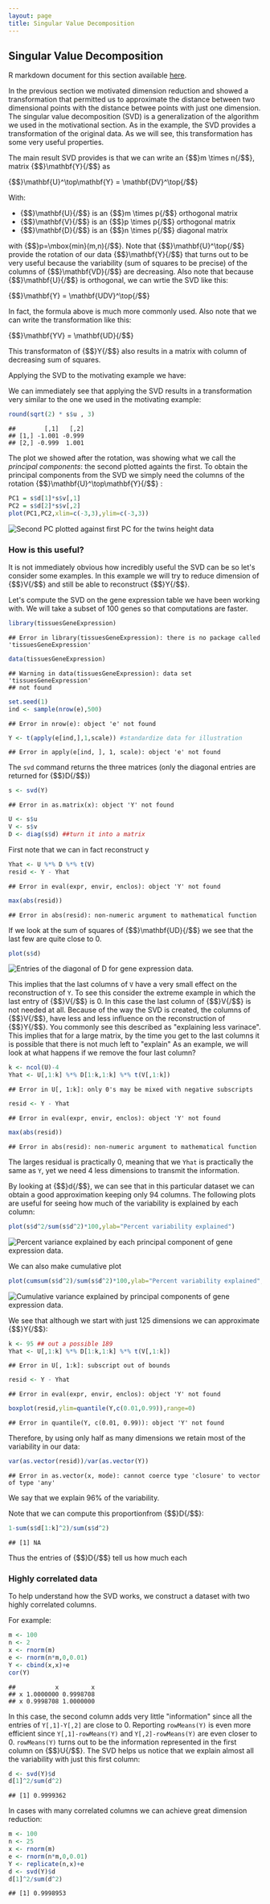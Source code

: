 ```yaml
---
layout: page
title: Singular Value Decomposition
---
```




## Singular Value Decomposition

R markdown document for this section available [here](https://github.com/genomicsclass/labs/tree/master/course3/svd.Rmd).

In the previous section we motivated dimension reduction and showed a transformation that permitted us to approximate the distance between two dimensional points with the distance betwee points with just one dimension. The singular value decomposition (SVD) is a generalization of the algorithm we used in the motivational section. As in the example, the SVD provides a transformation of the original data. As we will see, this transformation has some very useful properties. 

The main result SVD provides is that we can write an {$$}m \times n{/$$}, matrix {$$}\mathbf{Y}{/$$} as

{$$}\mathbf{U}^\top\mathbf{Y} = \mathbf{DV}^\top{/$$}

With:

* {$$}\mathbf{U}{/$$} is an {$$}m \times p{/$$} orthogonal matrix
* {$$}\mathbf{V}{/$$} is an {$$}p \times p{/$$} orthogonal matrix
* {$$}\mathbf{D}{/$$} is an {$$}n \times p{/$$} diagonal matrix 

with {$$}p=\mbox{min}(m,n){/$$}. Note that {$$}\mathbf{U}^\top{/$$} provide the rotation of our data {$$}\mathbf{Y}{/$$} that turns out to be very useful because the variability (sum of squares to be precise) of the columns of {$$}\mathbf{VD}{/$$} are decreasing.
Also note that because {$$}\mathbf{U}{/$$} is orthogonal, we can wrtie the SVD like this: 

{$$}\mathbf{Y} = \mathbf{UDV}^\top{/$$}

In fact, the formula above is much more commonly used. Also note that we can write the transformation like this:

{$$}\mathbf{YV} = \mathbf{UD}{/$$}

This transformaton of {$$}Y{/$$} also results in a matrix with column of decreasing sum of squares.


Applying the SVD to the motivating example we have:



We can immediately see that applying the SVD results in a transformation very similar to the one we used in the motivating example:

```r
round(sqrt(2) * s$u , 3)
```

```
##        [,1]   [,2]
## [1,] -1.001 -0.999
## [2,] -0.999  1.001
```

The plot we showed after the rotation, was showing what we call the _principal components_: the second plotted againts the first. To obtain the principal components from the SVD we simply need the columns of the rotation {$$}\mathbf{U}^\top\mathbf{Y}{/$$} :


```r
PC1 = s$d[1]*s$v[,1]
PC2 = s$d[2]*s$v[,2]
plot(PC1,PC2,xlim=c(-3,3),ylim=c(-3,3))
```

![Second PC plotted against first PC for the twins height data](images/R/svd-tmp-PCAplot-1.png) 


### How is this useful?

It is not immediately obvious how incredibly useful the SVD can be so let's consider some examples. In this example we will try to reduce dimension of {$$}V{/$$} and still be able to reconstruct {$$}Y{/$$}.

Let's compute the SVD on the gene expression table we have been working with. We will take a subset of 100 genes so that computations are faster.

```r
library(tissuesGeneExpression)
```

```
## Error in library(tissuesGeneExpression): there is no package called 'tissuesGeneExpression'
```

```r
data(tissuesGeneExpression)
```

```
## Warning in data(tissuesGeneExpression): data set 'tissuesGeneExpression'
## not found
```

```r
set.seed(1)
ind <- sample(nrow(e),500) 
```

```
## Error in nrow(e): object 'e' not found
```

```r
Y <- t(apply(e[ind,],1,scale)) #standardize data for illustration
```

```
## Error in apply(e[ind, ], 1, scale): object 'e' not found
```

The `svd` command returns the three matrices (only the diagonal entries are returned for {$$}D{/$$})

```r
s <- svd(Y)
```

```
## Error in as.matrix(x): object 'Y' not found
```

```r
U <- s$u
V <- s$v
D <- diag(s$d) ##turn it into a matrix
```

First note that we can in fact reconstruct y


```r
Yhat <- U %*% D %*% t(V)
resid <- Y - Yhat
```

```
## Error in eval(expr, envir, enclos): object 'Y' not found
```

```r
max(abs(resid))
```

```
## Error in abs(resid): non-numeric argument to mathematical function
```

If we look at the sum of squares of {$$}\mathbf{UD}{/$$} we see that the last few are quite close to 0.  


```r
plot(s$d)
```

![Entries of the diagonal of D for gene expression data.](images/R/svd-tmp-D_entries-1.png) 

This implies that the last columns of `V` have a very small effect on the reconstruction of `Y`. To see this consider the extreme example in which the last entry of {$$}V{/$$} is 0. In this case the last column of {$$}V{/$$} is not needed at all. Because of the way the SVD is created, the columns of {$$}V{/$$}, have less and less influence on the reconstruction of {$$}Y{/$$}. You commonly see this described as "explaining less varinace". This implies that for a large matrix, by the time you get to the last columns it is possible that there is not much left to "explain" As an example, we will look at what happens if we remove the four last column?


```r
k <- ncol(U)-4
Yhat <- U[,1:k] %*% D[1:k,1:k] %*% t(V[,1:k])
```

```
## Error in U[, 1:k]: only 0's may be mixed with negative subscripts
```

```r
resid <- Y - Yhat 
```

```
## Error in eval(expr, envir, enclos): object 'Y' not found
```

```r
max(abs(resid))
```

```
## Error in abs(resid): non-numeric argument to mathematical function
```

The larges residual is practically 0, meaning that we `Yhat` is practically the same as `Y`, yet we need 4 less dimensions to transmit the information.

By looking at {$$}d{/$$}, we can see that in this particular dataset we can obtain a good approximation keeping only 94 columns. The following plots are useful for seeing how much of the variability is explained by each column:


```r
plot(s$d^2/sum(s$d^2)*100,ylab="Percent variability explained")
```

![Percent variance explained by each principal component of gene expression data.](images/R/svd-tmp-percent_var_explained-1.png) 

We can also make cumulative plot


```r
plot(cumsum(s$d^2)/sum(s$d^2)*100,ylab="Percent variability explained",ylim=c(0,100),type="l")
```

![Cumulative variance explained by principal components of gene expression data.](images/R/svd-tmp-cum_variance_explained-1.png) 

We see that although we start with just 125 dimensions we can approximate {$$}Y{/$$}:


```r
k <- 95 ## out a possible 189
Yhat <- U[,1:k] %*% D[1:k,1:k] %*% t(V[,1:k])
```

```
## Error in U[, 1:k]: subscript out of bounds
```

```r
resid <- Y - Yhat
```

```
## Error in eval(expr, envir, enclos): object 'Y' not found
```

```r
boxplot(resid,ylim=quantile(Y,c(0.01,0.99)),range=0)
```

```
## Error in quantile(Y, c(0.01, 0.99)): object 'Y' not found
```

Therefore, by using only half as many dimensions we retain most of the variability in our data:


```r
var(as.vector(resid))/var(as.vector(Y))
```

```
## Error in as.vector(x, mode): cannot coerce type 'closure' to vector of type 'any'
```

We say that we explain 96% of the variability.

Note that we can compute this proportionfrom {$$}D{/$$}:

```r
1-sum(s$d[1:k]^2)/sum(s$d^2)
```

```
## [1] NA
```
Thus the entries of {$$}D{/$$} tell us how much each

### Highly correlated data

To help understand how the SVD works, we construct a dataset with two highly correlated columns. 

For example:


```r
m <- 100
n <- 2
x <- rnorm(m)
e <- rnorm(n*m,0,0.01)
Y <- cbind(x,x)+e
cor(Y)
```

```
##           x         x
## x 1.0000000 0.9998708
## x 0.9998708 1.0000000
```
In this case, the second column adds very little "information" since all the entries of `Y[,1]-Y[,2]` are close to 0. Reporting `rowMeans(Y)` is even more efficient since `Y[,1]-rowMeans(Y)` and `Y[,2]-rowMeans(Y)` are even closer to 0. `rowMeans(Y)`  turns out to be the information represented in the first column on {$$}U{/$$}. The SVD helps us notice that we explain almost all the variability with just this first column:


```r
d <- svd(Y)$d
d[1]^2/sum(d^2)
```

```
## [1] 0.9999362
```

In cases with many correlated columns we can achieve great dimension reduction:


```r
m <- 100
n <- 25
x <- rnorm(m)
e <- rnorm(n*m,0,0.01)
Y <- replicate(n,x)+e
d <- svd(Y)$d
d[1]^2/sum(d^2)
```

```
## [1] 0.9998953
```





